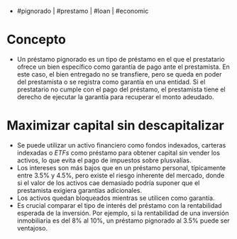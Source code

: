 - #pignorado | #prestamo | #loan | #economic
# Concepto
- Un préstamo pignorado es un tipo de préstamo en el que el prestatario ofrece un bien específico como garantía de pago ante el prestamista. En este caso, el bien entregado no se transfiere, pero se queda en poder del prestamista o se registra como garantía en una entidad. Si el prestatario no cumple con el pago del préstamo, el prestamista tiene el derecho de ejecutar la garantía para recuperar el monto adeudado.

# Maximizar capital sin descapitalizar
- Se puede utilizar un activo financiero como fondos indexados, carteras indexadas o *ETFs* como préstamo para obtener capital sin vender los activos, lo que evita el pago de impuestos sobre plusvalías.
-  Los intereses son más bajos que en un préstamo personal, típicamente entre $3.5\%$ y $4.5\%$, pero existe el riesgo inherente del mercado, donde si el valor de los activos cae demasiado podría suponer que el prestamista exigiera garantías adicionales.
- Los activos quedan bloqueados mientras se utilicen como garantía.
- Es crucial comparar el tipo de interés del préstamo con la rentabilidad esperada de la inversión. Por ejemplo, si la rentabilidad de una inversión inmobiliaria es del $8\%$ al $10\%$, un préstamo pignorado al $3.5\%$ puede ser ventajoso.